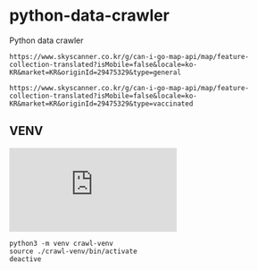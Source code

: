 # python-data-crawler

Python data crawler

```
https://www.skyscanner.co.kr/g/can-i-go-map-api/map/feature-collection-translated?isMobile=false&locale=ko-KR&market=KR&originId=29475329&type=general
```

```
https://www.skyscanner.co.kr/g/can-i-go-map-api/map/feature-collection-translated?isMobile=false&locale=ko-KR&market=KR&originId=29475329&type=vaccinated
```

## VENV

![Offical documents](https://docs.python.org/ko/3/library/venv.html)

```
python3 -m venv crawl-venv
source ./crawl-venv/bin/activate
deactive
```
